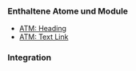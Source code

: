 ### Enthaltene Atome und Module
* [ATM: Heading](../../atoms/headings/headings.html)
* [ATM: Text Link](../../atoms/text_link/text_link.html)
 
### Integration


